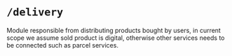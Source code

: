 # `/delivery`

Module responsible from distributing products bought by users, in current scope we assume sold product is digital, otherwise other services needs to be connected such as parcel services.
